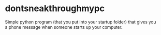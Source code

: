 # dontsneakthroughmypc
Simple python program (that you put into your startup folder) that gives you a phone message when someone starts up your computer.
